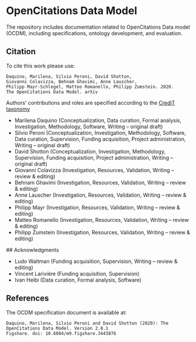 # OpenCitations Data Model

The repository includes documentation related to OpenCitations Data model (OCDM), including specifications, ontology development, and evaluation.

## Citation

To cite this work please use:

```
Daquino, Marilena, Silvio Peroni, David Shotton,
Giovanni Colavizza, Behnam Ghavimi, Anne Lauscher,
Philipp Mayr-Schlegel, Matteo Romanello, Philipp Zumstein. 2020.
The OpenCitations Data Model. arXiv
```

Authors' contributions and roles are specified according to the [CrediT taxonomy](https://casrai.org/credit/)  

 * Marilena Daquino (Conceptualization, Data curation, Formal analysis, Investigation, Methodology, Software, Writing – original draft)
 * Silvio Peroni (Conceptualization, Investigation, Methodology, Software, Data curation, Supervision, Funding acquisition, Project administration, Writing – original draft)
 * David Shotton (Conceptualization, Investigation, Methodology, Supervision, Funding acquisition, Project administration, Writing – original draft)
 * Giovanni Colavizza (Investigation, Resources, Validation, Writing – review & editing)
 * Behnam Ghavimi (Investigation, Resources, Validation, Writing – review & editing)
 * Anne Lauscher (Investigation, Resources, Validation, Writing – review & editing)
 * Philipp Mayr (Investigation, Resources, Validation, Writing – review & editing)
 * Matteo Romanello (Investigation, Resources, Validation, Writing – review & editing)
 * Philipp Zumstein (Investigation, Resources, Validation, Writing – review & editing)


## Acknowledgments

 * Ludo Waltman (Funding acquisition, Supervision, Writing – review & editing)
 * Vincent Larivière (Funding acquisition, Supervision)
 * Ivan Heibi (Data curation, Formal analysis, Software)

## References

The OCDM specification document is available at:

```
Daquino, Marilena, Silvio Peroni and David Shotton (2020): The OpenCitations Data Model. Version 2.0.1
Figshare. doi: 10.6084/m9.figshare.3443876
```
